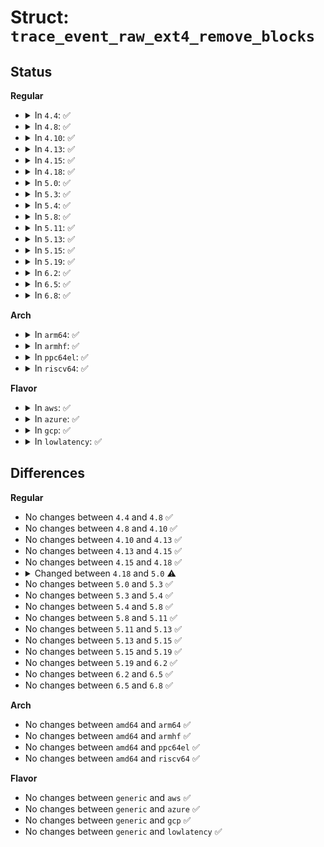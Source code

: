 # Struct: <code>trace_event_raw_ext4_remove_blocks</code>

## Status
<b>Regular</b>
<ul>
<li>
<details>
<summary>In <code>4.4</code>: ✅</summary>

```c
struct trace_event_raw_ext4_remove_blocks {
    struct trace_entry ent;
    dev_t dev;
    ino_t ino;
    ext4_lblk_t from;
    ext4_lblk_t to;
    long long int partial;
    ext4_fsblk_t ee_pblk;
    ext4_lblk_t ee_lblk;
    short unsigned int ee_len;
    char __data[0];
};
```
</details>
</li>
<li>
<details>
<summary>In <code>4.8</code>: ✅</summary>

```c
struct trace_event_raw_ext4_remove_blocks {
    struct trace_entry ent;
    dev_t dev;
    ino_t ino;
    ext4_lblk_t from;
    ext4_lblk_t to;
    long long int partial;
    ext4_fsblk_t ee_pblk;
    ext4_lblk_t ee_lblk;
    short unsigned int ee_len;
    char __data[0];
};
```
</details>
</li>
<li>
<details>
<summary>In <code>4.10</code>: ✅</summary>

```c
struct trace_event_raw_ext4_remove_blocks {
    struct trace_entry ent;
    dev_t dev;
    ino_t ino;
    ext4_lblk_t from;
    ext4_lblk_t to;
    long long int partial;
    ext4_fsblk_t ee_pblk;
    ext4_lblk_t ee_lblk;
    short unsigned int ee_len;
    char __data[0];
};
```
</details>
</li>
<li>
<details>
<summary>In <code>4.13</code>: ✅</summary>

```c
struct trace_event_raw_ext4_remove_blocks {
    struct trace_entry ent;
    dev_t dev;
    ino_t ino;
    ext4_lblk_t from;
    ext4_lblk_t to;
    long long int partial;
    ext4_fsblk_t ee_pblk;
    ext4_lblk_t ee_lblk;
    short unsigned int ee_len;
    char __data[0];
};
```
</details>
</li>
<li>
<details>
<summary>In <code>4.15</code>: ✅</summary>

```c
struct trace_event_raw_ext4_remove_blocks {
    struct trace_entry ent;
    dev_t dev;
    ino_t ino;
    ext4_lblk_t from;
    ext4_lblk_t to;
    long long int partial;
    ext4_fsblk_t ee_pblk;
    ext4_lblk_t ee_lblk;
    short unsigned int ee_len;
    char __data[0];
};
```
</details>
</li>
<li>
<details>
<summary>In <code>4.18</code>: ✅</summary>

```c
struct trace_event_raw_ext4_remove_blocks {
    struct trace_entry ent;
    dev_t dev;
    ino_t ino;
    ext4_lblk_t from;
    ext4_lblk_t to;
    long long int partial;
    ext4_fsblk_t ee_pblk;
    ext4_lblk_t ee_lblk;
    short unsigned int ee_len;
    char __data[0];
};
```
</details>
</li>
<li>
<details>
<summary>In <code>5.0</code>: ✅</summary>

```c
struct trace_event_raw_ext4_remove_blocks {
    struct trace_entry ent;
    dev_t dev;
    ino_t ino;
    ext4_lblk_t from;
    ext4_lblk_t to;
    ext4_fsblk_t ee_pblk;
    ext4_lblk_t ee_lblk;
    short unsigned int ee_len;
    ext4_fsblk_t pc_pclu;
    ext4_lblk_t pc_lblk;
    int pc_state;
    char __data[0];
};
```
</details>
</li>
<li>
<details>
<summary>In <code>5.3</code>: ✅</summary>

```c
struct trace_event_raw_ext4_remove_blocks {
    struct trace_entry ent;
    dev_t dev;
    ino_t ino;
    ext4_lblk_t from;
    ext4_lblk_t to;
    ext4_fsblk_t ee_pblk;
    ext4_lblk_t ee_lblk;
    short unsigned int ee_len;
    ext4_fsblk_t pc_pclu;
    ext4_lblk_t pc_lblk;
    int pc_state;
    char __data[0];
};
```
</details>
</li>
<li>
<details>
<summary>In <code>5.4</code>: ✅</summary>

```c
struct trace_event_raw_ext4_remove_blocks {
    struct trace_entry ent;
    dev_t dev;
    ino_t ino;
    ext4_lblk_t from;
    ext4_lblk_t to;
    ext4_fsblk_t ee_pblk;
    ext4_lblk_t ee_lblk;
    short unsigned int ee_len;
    ext4_fsblk_t pc_pclu;
    ext4_lblk_t pc_lblk;
    int pc_state;
    char __data[0];
};
```
</details>
</li>
<li>
<details>
<summary>In <code>5.8</code>: ✅</summary>

```c
struct trace_event_raw_ext4_remove_blocks {
    struct trace_entry ent;
    dev_t dev;
    ino_t ino;
    ext4_lblk_t from;
    ext4_lblk_t to;
    ext4_fsblk_t ee_pblk;
    ext4_lblk_t ee_lblk;
    short unsigned int ee_len;
    ext4_fsblk_t pc_pclu;
    ext4_lblk_t pc_lblk;
    int pc_state;
    char __data[0];
};
```
</details>
</li>
<li>
<details>
<summary>In <code>5.11</code>: ✅</summary>

```c
struct trace_event_raw_ext4_remove_blocks {
    struct trace_entry ent;
    dev_t dev;
    ino_t ino;
    ext4_lblk_t from;
    ext4_lblk_t to;
    ext4_fsblk_t ee_pblk;
    ext4_lblk_t ee_lblk;
    short unsigned int ee_len;
    ext4_fsblk_t pc_pclu;
    ext4_lblk_t pc_lblk;
    int pc_state;
    char __data[0];
};
```
</details>
</li>
<li>
<details>
<summary>In <code>5.13</code>: ✅</summary>

```c
struct trace_event_raw_ext4_remove_blocks {
    struct trace_entry ent;
    dev_t dev;
    ino_t ino;
    ext4_lblk_t from;
    ext4_lblk_t to;
    ext4_fsblk_t ee_pblk;
    ext4_lblk_t ee_lblk;
    short unsigned int ee_len;
    ext4_fsblk_t pc_pclu;
    ext4_lblk_t pc_lblk;
    int pc_state;
    char __data[0];
};
```
</details>
</li>
<li>
<details>
<summary>In <code>5.15</code>: ✅</summary>

```c
struct trace_event_raw_ext4_remove_blocks {
    struct trace_entry ent;
    dev_t dev;
    ino_t ino;
    ext4_lblk_t from;
    ext4_lblk_t to;
    ext4_fsblk_t ee_pblk;
    ext4_lblk_t ee_lblk;
    short unsigned int ee_len;
    ext4_fsblk_t pc_pclu;
    ext4_lblk_t pc_lblk;
    int pc_state;
    char __data[0];
};
```
</details>
</li>
<li>
<details>
<summary>In <code>5.19</code>: ✅</summary>

```c
struct trace_event_raw_ext4_remove_blocks {
    struct trace_entry ent;
    dev_t dev;
    ino_t ino;
    ext4_lblk_t from;
    ext4_lblk_t to;
    ext4_fsblk_t ee_pblk;
    ext4_lblk_t ee_lblk;
    short unsigned int ee_len;
    ext4_fsblk_t pc_pclu;
    ext4_lblk_t pc_lblk;
    int pc_state;
    char __data[0];
};
```
</details>
</li>
<li>
<details>
<summary>In <code>6.2</code>: ✅</summary>

```c
struct trace_event_raw_ext4_remove_blocks {
    struct trace_entry ent;
    dev_t dev;
    ino_t ino;
    ext4_lblk_t from;
    ext4_lblk_t to;
    ext4_fsblk_t ee_pblk;
    ext4_lblk_t ee_lblk;
    short unsigned int ee_len;
    ext4_fsblk_t pc_pclu;
    ext4_lblk_t pc_lblk;
    int pc_state;
    char __data[0];
};
```
</details>
</li>
<li>
<details>
<summary>In <code>6.5</code>: ✅</summary>

```c
struct trace_event_raw_ext4_remove_blocks {
    struct trace_entry ent;
    dev_t dev;
    ino_t ino;
    ext4_lblk_t from;
    ext4_lblk_t to;
    ext4_fsblk_t ee_pblk;
    ext4_lblk_t ee_lblk;
    short unsigned int ee_len;
    ext4_fsblk_t pc_pclu;
    ext4_lblk_t pc_lblk;
    int pc_state;
    char __data[0];
};
```
</details>
</li>
<li>
<details>
<summary>In <code>6.8</code>: ✅</summary>

```c
struct trace_event_raw_ext4_remove_blocks {
    struct trace_entry ent;
    dev_t dev;
    ino_t ino;
    ext4_lblk_t from;
    ext4_lblk_t to;
    ext4_fsblk_t ee_pblk;
    ext4_lblk_t ee_lblk;
    short unsigned int ee_len;
    ext4_fsblk_t pc_pclu;
    ext4_lblk_t pc_lblk;
    int pc_state;
    char __data[0];
};
```
</details>
</li>
</ul>
<b>Arch</b>
<ul>
<li>
<details>
<summary>In <code>arm64</code>: ✅</summary>

```c
struct trace_event_raw_ext4_remove_blocks {
    struct trace_entry ent;
    dev_t dev;
    ino_t ino;
    ext4_lblk_t from;
    ext4_lblk_t to;
    ext4_fsblk_t ee_pblk;
    ext4_lblk_t ee_lblk;
    short unsigned int ee_len;
    ext4_fsblk_t pc_pclu;
    ext4_lblk_t pc_lblk;
    int pc_state;
    char __data[0];
};
```
</details>
</li>
<li>
<details>
<summary>In <code>armhf</code>: ✅</summary>

```c
struct trace_event_raw_ext4_remove_blocks {
    struct trace_entry ent;
    dev_t dev;
    ino_t ino;
    ext4_lblk_t from;
    ext4_lblk_t to;
    ext4_fsblk_t ee_pblk;
    ext4_lblk_t ee_lblk;
    short unsigned int ee_len;
    ext4_fsblk_t pc_pclu;
    ext4_lblk_t pc_lblk;
    int pc_state;
    char __data[0];
};
```
</details>
</li>
<li>
<details>
<summary>In <code>ppc64el</code>: ✅</summary>

```c
struct trace_event_raw_ext4_remove_blocks {
    struct trace_entry ent;
    dev_t dev;
    ino_t ino;
    ext4_lblk_t from;
    ext4_lblk_t to;
    ext4_fsblk_t ee_pblk;
    ext4_lblk_t ee_lblk;
    short unsigned int ee_len;
    ext4_fsblk_t pc_pclu;
    ext4_lblk_t pc_lblk;
    int pc_state;
    char __data[0];
};
```
</details>
</li>
<li>
<details>
<summary>In <code>riscv64</code>: ✅</summary>

```c
struct trace_event_raw_ext4_remove_blocks {
    struct trace_entry ent;
    dev_t dev;
    ino_t ino;
    ext4_lblk_t from;
    ext4_lblk_t to;
    ext4_fsblk_t ee_pblk;
    ext4_lblk_t ee_lblk;
    short unsigned int ee_len;
    ext4_fsblk_t pc_pclu;
    ext4_lblk_t pc_lblk;
    int pc_state;
    char __data[0];
};
```
</details>
</li>
</ul>
<b>Flavor</b>
<ul>
<li>
<details>
<summary>In <code>aws</code>: ✅</summary>

```c
struct trace_event_raw_ext4_remove_blocks {
    struct trace_entry ent;
    dev_t dev;
    ino_t ino;
    ext4_lblk_t from;
    ext4_lblk_t to;
    ext4_fsblk_t ee_pblk;
    ext4_lblk_t ee_lblk;
    short unsigned int ee_len;
    ext4_fsblk_t pc_pclu;
    ext4_lblk_t pc_lblk;
    int pc_state;
    char __data[0];
};
```
</details>
</li>
<li>
<details>
<summary>In <code>azure</code>: ✅</summary>

```c
struct trace_event_raw_ext4_remove_blocks {
    struct trace_entry ent;
    dev_t dev;
    ino_t ino;
    ext4_lblk_t from;
    ext4_lblk_t to;
    ext4_fsblk_t ee_pblk;
    ext4_lblk_t ee_lblk;
    short unsigned int ee_len;
    ext4_fsblk_t pc_pclu;
    ext4_lblk_t pc_lblk;
    int pc_state;
    char __data[0];
};
```
</details>
</li>
<li>
<details>
<summary>In <code>gcp</code>: ✅</summary>

```c
struct trace_event_raw_ext4_remove_blocks {
    struct trace_entry ent;
    dev_t dev;
    ino_t ino;
    ext4_lblk_t from;
    ext4_lblk_t to;
    ext4_fsblk_t ee_pblk;
    ext4_lblk_t ee_lblk;
    short unsigned int ee_len;
    ext4_fsblk_t pc_pclu;
    ext4_lblk_t pc_lblk;
    int pc_state;
    char __data[0];
};
```
</details>
</li>
<li>
<details>
<summary>In <code>lowlatency</code>: ✅</summary>

```c
struct trace_event_raw_ext4_remove_blocks {
    struct trace_entry ent;
    dev_t dev;
    ino_t ino;
    ext4_lblk_t from;
    ext4_lblk_t to;
    ext4_fsblk_t ee_pblk;
    ext4_lblk_t ee_lblk;
    short unsigned int ee_len;
    ext4_fsblk_t pc_pclu;
    ext4_lblk_t pc_lblk;
    int pc_state;
    char __data[0];
};
```
</details>
</li>
</ul>

## Differences
<b>Regular</b>
<ul>
<li>
No changes between <code>4.4</code> and <code>4.8</code> ✅
</li>
<li>
No changes between <code>4.8</code> and <code>4.10</code> ✅
</li>
<li>
No changes between <code>4.10</code> and <code>4.13</code> ✅
</li>
<li>
No changes between <code>4.13</code> and <code>4.15</code> ✅
</li>
<li>
No changes between <code>4.15</code> and <code>4.18</code> ✅
</li>
<li>
<details>
<summary>Changed between <code>4.18</code> and <code>5.0</code> ⚠️</summary>
<ul>
<li>
<b>Field added. </b>
<code>ext4_fsblk_t pc_pclu</code>
</li>
<li>
<b>Field added. </b>
<code>ext4_lblk_t pc_lblk</code>
</li>
<li>
<b>Field added. </b>
<code>int pc_state</code>
</li>
<li>
<b>Field removed. </b>
<code>long long int partial</code>
</li>
</ul>
</details>
</li>
<li>
No changes between <code>5.0</code> and <code>5.3</code> ✅
</li>
<li>
No changes between <code>5.3</code> and <code>5.4</code> ✅
</li>
<li>
No changes between <code>5.4</code> and <code>5.8</code> ✅
</li>
<li>
No changes between <code>5.8</code> and <code>5.11</code> ✅
</li>
<li>
No changes between <code>5.11</code> and <code>5.13</code> ✅
</li>
<li>
No changes between <code>5.13</code> and <code>5.15</code> ✅
</li>
<li>
No changes between <code>5.15</code> and <code>5.19</code> ✅
</li>
<li>
No changes between <code>5.19</code> and <code>6.2</code> ✅
</li>
<li>
No changes between <code>6.2</code> and <code>6.5</code> ✅
</li>
<li>
No changes between <code>6.5</code> and <code>6.8</code> ✅
</li>
</ul>
<b>Arch</b>
<ul>
<li>
No changes between <code>amd64</code> and <code>arm64</code> ✅
</li>
<li>
No changes between <code>amd64</code> and <code>armhf</code> ✅
</li>
<li>
No changes between <code>amd64</code> and <code>ppc64el</code> ✅
</li>
<li>
No changes between <code>amd64</code> and <code>riscv64</code> ✅
</li>
</ul>
<b>Flavor</b>
<ul>
<li>
No changes between <code>generic</code> and <code>aws</code> ✅
</li>
<li>
No changes between <code>generic</code> and <code>azure</code> ✅
</li>
<li>
No changes between <code>generic</code> and <code>gcp</code> ✅
</li>
<li>
No changes between <code>generic</code> and <code>lowlatency</code> ✅
</li>
</ul>
